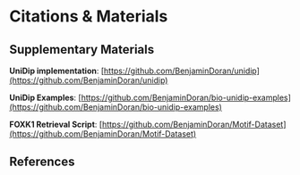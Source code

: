 # Citations & Materials

## Supplementary Materials

**UniDip implementation**:
[https://github.com/BenjaminDoran/unidip](https://github.com/BenjaminDoran/unidip)

**UniDip Examples**:
[https://github.com/BenjaminDoran/bio-unidip-examples](https://github.com/BenjaminDoran/bio-unidip-examples)

**FOXK1 Retrieval Script**:
[https://github.com/BenjaminDoran/Motif-Dataset](https://github.com/BenjaminDoran/Motif-Dataset)

## References
<!-- References are auto generated -->
